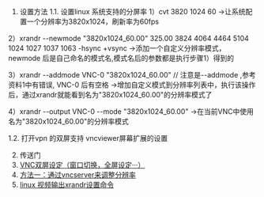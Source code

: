 1. 设置方法
 1.1. 设置linux 系统支持的分屏率
1）cvt 3820 1024 60 →让系统配置一个分辨率为3820x1024，刷新率为60fps

2）xrandr --newmode "3820x1024_60.00" 325.00 3824 4064 4464 5104 1024 1027 1037 1063 -hsync +vsync →添加一个自定义分辨率模式，newmode 后是自己命名的模式名,模式名后的参数都是执行步骤1）得到的

3）xrandr --addmode VNC-0 "3820x1024_60.00" // 注意是--addmode ,参考资料1中有错误, VNC-0 后有空格 →增加自定义模式到分辨率列表中，执行该操作后，通过xrandr就能看到名为"3820x1024_60.00"的分辨率模式了

4）xrandr --output VNC-0 --mode "3820x1024_60.00" →在当前VNC中使用名为"3820x1024_60.00"的分辨率模式

 

1.2. 打开vpn 的双屏支持 
vncviewer屏幕扩展的设置

2. 传送门
1. [VNC双屏设定（窗口切换，全屏设定···）](https://zhuanlan.zhihu.com/p/654265437)
2. [方法一：通过vncserver来调整分辨率](https://www.cnblogs.com/brianyi/p/8428582.html)
3. [linux 视频输出xrandr设置命令](https://www.cnblogs.com/xuanbjut/p/13815437.html)